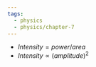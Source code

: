 ```yaml
---
tags:
  - physics
  - physics/chapter-7
---
```


- $Intensity = power/area$
-  $Intensity \propto (amplitude)^2$  
